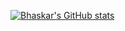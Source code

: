 [![Bhaskar's GitHub stats](https://github-readme-stats.vercel.app/api?username=vaskrneup&count_private=true)](https://github.com/vaskrneup)

